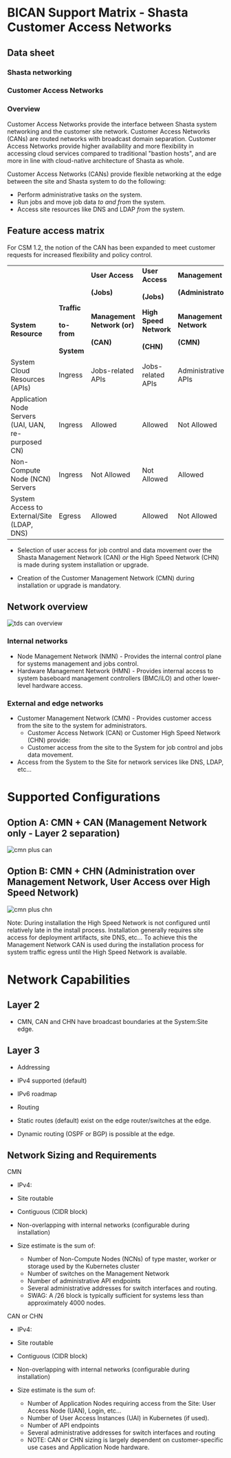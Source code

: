 # BICAN Support Matrix - Shasta Customer Access Networks

## Data sheet

### Shasta networking

### Customer Access Networks

### Overview

Customer Access Networks provide the interface between Shasta system networking and the customer site network.  Customer Access Networks (CANs) are routed networks with broadcast domain separation.  Customer Access
Networks provide higher availability and more flexibility in accessing cloud services compared to traditional "bastion hosts", and are more in line with cloud-native architecture of Shasta as whole.

Customer Access Networks (CANs) provide flexible networking at the edge between the site and Shasta system to do the following:

* Perform administrative tasks _on_ the system.
* Run jobs and move job data _to and from_ the system.
* Access site resources like DNS and LDAP _from_ the system.

## Feature access matrix

For CSM 1.2, the notion of the CAN has been expanded to meet customer requests for increased flexibility and policy control.

|     |                |                                   |                                   |                                            |
| --- |----------------|-----------------------------------|-----------------------------------|--------------------------------------------|
|     |                | **User Access**<br><br>**(Jobs)** | **User Access**<br><br>**(Jobs)** | **Management**<br><br>**(Administrators)** |
| **System Resource** | **Traffic**<br><br>**to-from**<br><br>**System** | **Management Network (or)**<br><br>**(CAN)** | **High Speed Network**<br><br>**(CHN)** | **Management Network**<br><br>**(CMN)** |
| System Cloud Resources (APIs) | Ingress | Jobs-related APIs | Jobs-related APIs | Administrative APIs |
| Application Node Servers (UAI, UAN, re-purposed CN) | Ingress | Allowed | Allowed  | Not Allowed |
| Non-Compute Node (NCN) Servers | Ingress | Not Allowed | Not Allowed | Allowed |
| System Access to External/Site (LDAP, DNS) | Egress | Allowed| Allowed | Not Allowed |



* Selection of user access for job control and data movement over the Shasta Management Network (CAN) _or_ the High Speed Network (CHN) is made during system installation or upgrade.

* Creation of the Customer Management Network (CMN) during installation or upgrade is mandatory.

## Network overview

![tds can overview](img/tds_can_overview.png)

### Internal networks

* Node Management Network (NMN) \- Provides the internal control plane for systems management and jobs control.
* Hardware Management Network (HMN) \- Provides internal access to system baseboard management controllers (BMC/iLO) and other lower-level hardware access.

### External and edge networks

* Customer Management Network (CMN) \- Provides customer access from the site to the system for administrators.
  * Customer Access Network (CAN) or Customer High Speed Network (CHN) provide:
  * Customer access from the site to the System for job control and jobs data movement.
* Access from the System to the Site for network services like DNS, LDAP, etc...

# Supported Configurations

## Option A: CMN + CAN (Management Network only - Layer 2 separation)

![cmn plus can](img/cmn_plus_can.png)

## Option B: CMN + CHN (Administration over Management Network, User Access over High Speed Network)

![cmn plus chn](img/cmn_plus_chn.png)

Note: During installation the High Speed Network is not configured until relatively late in the install process.
Installation generally requires site access for deployment artifacts, site DNS, etc...
To achieve this the Management Network CAN is used during the installation process for system traffic egress until the High Speed Network is available.

# Network Capabilities

## Layer 2

* CMN, CAN and CHN have broadcast boundaries at the System:Site edge.

## Layer 3

* Addressing

* IPv4 supported (default)
* IPv6 roadmap

* Routing

* Static routes (default) exist on the edge router/switches at the edge.
* Dynamic routing (OSPF or BGP) is possible at the edge.

## Network Sizing and Requirements

CMN

* IPv4:

* Site routable
* Contiguous (CIDR block)
* Non-overlapping with internal networks (configurable during installation)
* Size estimate is the sum of:
  * Number of Non-Compute Nodes (NCNs) of type master, worker or storage used by the Kubernetes cluster
  * Number of switches on the Management Network
  * Number of administrative API endpoints
  * Several administrative addresses for switch interfaces and routing.
  * SWAG:  A /26 block is typically sufficient for systems less than approximately 4000 nodes.

CAN or CHN

* IPv4:

* Site routable
* Contiguous (CIDR block)
* Non-overlapping with internal networks (configurable during installation)
* Size estimate is the sum of:
  * Number of Application Nodes requiring access from the Site:  User Access Node (UAN), Login, etc...
  * Number of User Access Instances (UAI) in Kubernetes (if used).
  * Number of API endpoints
  * Several administrative addresses for switch interfaces and routing
  * NOTE:  CAN or CHN sizing is largely dependent on customer-specific use cases and Application Node hardware.
